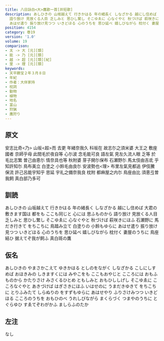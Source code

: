 ```yaml
---
title: 八日詠白<大>鷹歌一首[并短歌]
description: あしひきの 山坂越えて 行きかはる 年の緒長く しなざかる 越にし住めば 大君の 敷きます国は 都をも ここも同じと 心には 思ふものから
  語り放け 見放くる人目 乏しみと 思ひし繁し そこゆゑに 心なぐやと 秋づけば 萩咲きにほふ 石瀬野に 馬だき行きて をちこちに 鳥踏み立て 白塗りの 小鈴もゆらに
  あはせ遣り 振り放け見つつ いきどほる 心のうちを 思ひ延べ 嬉しびながら 枕付く 妻屋のうちに 鳥座結ひ 据えてぞ我が飼ふ 真白斑の鷹
position: 4154
category: 巻19
version: '1.0'
volume: 19
comparison:
- 太 -> 大 [元][類]
- 能 -> 乃 [元][類]
- 越 -> 超 [元][類][紀]
- 里 -> 理 [元][類]
keywords:
- 天平勝宝２年３月８日
- 年紀
- 作者：大伴家持
- 枕詞
- 動物
- 植物
- 地名
- 富山
- 狩猟
- 鷹狩り
---
```


## 原文

安志比奇<乃> 山坂<超>而 去更 年緒奈我久 科坂在 故志尓之須米婆 大王之 敷座國者 京師乎母 此間毛於夜自等 心尓波 念毛能可良 語左氣 見左久流人眼 乏等 於毛比志繁 曽己由恵尓 情奈具也等 秋附婆 芽子開尓保布 石瀬野尓 馬太伎由吉氐 乎知許知尓 鳥布美立 白塗之 小鈴毛由良尓 安波勢也<理> 布里左氣見都追 伊伎騰保流 許己呂能宇知乎 思延 宇礼之備奈我良 枕附 都麻屋之内尓 鳥座由比 須恵弖曽我飼 真白部乃多可

## 訓読

あしひきの 山坂越えて 行きかはる 年の緒長く しなざかる 越にし住めば 大君の 敷きます国は 都をも ここも同じと 心には 思ふものから 語り放け 見放くる人目 乏しみと 思ひし繁し そこゆゑに 心なぐやと 秋づけば 萩咲きにほふ 石瀬野に 馬だき行きて をちこちに 鳥踏み立て 白塗りの 小鈴もゆらに あはせ遣り 振り放け見つつ いきどほる 心のうちを 思ひ延べ 嬉しびながら 枕付く 妻屋のうちに 鳥座結ひ 据えてぞ我が飼ふ 真白斑の鷹

## 仮名

あしひきの やまさかこえて ゆきかはる としのをながく しなざかる こしにしすめば おほきみの しきますくには みやこをも ここもおやじと こころには おもふものから かたりさけ みさくるひとめ ともしみと おもひししげし そこゆゑに こころなぐやと あきづけば はぎさきにほふ いはせのに うまだきゆきて をちこちに とりふみたて しらぬりの をすずもゆらに あはせやり ふりさけみつつ いきどほる こころのうちを おもひのべ うれしびながら まくらづく つまやのうちに とぐらゆひ すゑてぞわがかふ ましらふのたか

## 左注

なし
